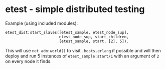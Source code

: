 # etest - simple distributed testing

Example (using included modules):

    etest_dist:start_slaves([etest_sample, etest_node_sup],
                            etest_node_sup, start_children,
                            [etest_sample, start, [2], 5]).

This will use `net_adm:world()` to visit `.hosts.erlang` if possible
and will then deploy and run 5 instances of `etest_sample:start/1`
with an argument of `2` on every node it finds.
